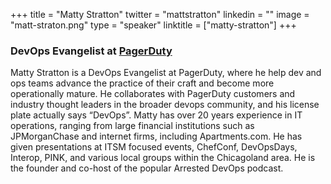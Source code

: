 +++
title = "Matty Stratton"
twitter = "mattstratton"
linkedin = ""
image = "matt-straton.png"
type = "speaker"
linktitle = ["matty-stratton"]
+++

<h3>DevOps Evangelist at <a href="https://www.pagerduty.com/" target="_blank">PagerDuty</a></h3>

<p>Matty Stratton is a DevOps Evangelist at PagerDuty, where he help dev and ops teams advance the practice of their craft and become more operationally mature. He collaborates with PagerDuty customers and industry thought leaders in the broader devops community, and his license plate actually says “DevOps”. Matty has over 20 years experience in IT operations, ranging from large financial institutions such as JPMorganChase and internet firms, including Apartments.com. He has given presentations at ITSM focused events, ChefConf, DevOpsDays, Interop, PINK, and various local groups within the Chicagoland area. He is the founder and co-host of the popular Arrested DevOps podcast.</p>